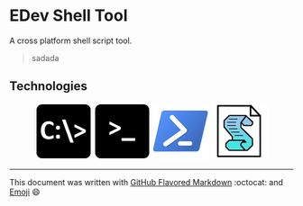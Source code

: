 # EDev Shell Tool

A cross platform shell script tool.

> sadada

## Technologies

<p align="center">
<a href="https://en.wikipedia.org/wiki/Cmd.exe"><img src="img/shell-cmd-icon.png"></a>
<a href="https://www.gnu.org/software/bash/"><img src="img/shell-bash-icon.png"></a>
<a href="https://github.com/PowerShell/PowerShell"><img src="img/shell-ps-icon.png"></a>
<a href="https://en.wikipedia.org/wiki/VBScript"><img src="img/shell-vbs-icon.png"></a>
</p>

***

This document was written with [GitHub Flavored Markdown](https://guides.github.com/features/mastering-markdown/) :octocat: and [Emoji](http://www.webpagefx.com/tools/emoji-cheat-sheet/) :smile:
